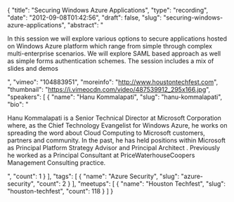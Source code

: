 {
  "title": "Securing Windows Azure Applications",
  "type": "recording",
  "date": "2012-09-08T01:42:56",
  "draft": false,
  "slug": "securing-windows-azure-applications",
  "abstract": "<p>In this session we will explore various options to secure applications hosted on Windows Azure platform which range from simple through complex multi-enterprise scenarios. We will explore SAML based approach as well as simple forms authentication schemes. The session includes a mix of slides and demos</p>",
  "vimeo": "104883951",
  "moreinfo": "http://www.houstontechfest.com",
  "thumbnail": "https://i.vimeocdn.com/video/487539912_295x166.jpg",
  "speakers": [
    {
      "name": "Hanu Kommalapati",
      "slug": "hanu-kommalapati",
      "bio": "<p>Hanu Kommalapati is a Senior Technical Director at Microsoft Corporation where, as the Chief Technology Evangelist for Windows Azure, he works on spreading the word about Cloud Computing to Microsoft customers, partners and community. In the past, he has held positions within Microsoft as Principal Platform Strategy Advisor and Principal Architect . Previously he worked as a Principal Consultant at PriceWaterhouseCoopers Management Consulting practice.</p>",
      "count": 1
    }
  ],
  "tags": [
    {
      "name": "Azure Security",
      "slug": "azure-security",
      "count": 2
    }
  ],
  "meetups": [
    {
      "name": "Houston Techfest",
      "slug": "houston-techfest",
      "count": 118
    }
  ]
}